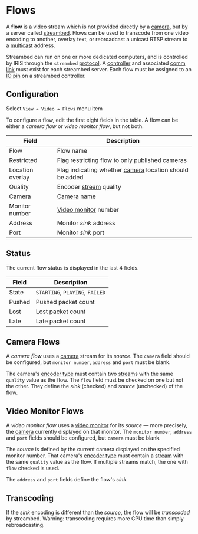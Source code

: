 # Flows

A **flow** is a video stream which is not provided directly by a [camera], but
by a server called [streambed].  Flows can be used to transcode from one video
encoding to another, overlay text, or rebroadcast a unicast RTSP stream to a
[multicast] address.

Streambed can run on one or more dedicated computers, and is controlled by IRIS
through the `streambed` [protocol].  A [controller] and associated [comm link]
must exist for each streambed server.  Each flow must be assigned to an [IO pin]
on a streambed controller.

## Configuration

Select `View ➔ Video ➔ Flows` menu item

To configure a flow, edit the first eight fields in the table.  A flow can be
either a _camera flow_ or _video monitor flow_, but not both.

Field            | Description
-----------------|----------------------------------------------------------
Flow             | Flow name
Restricted       | Flag restricting flow to only published cameras
Location overlay | Flag indicating whether [camera] location should be added
Quality          | Encoder [stream] quality
Camera           | [Camera] name
Monitor number   | [Video monitor] number
Address          | Monitor _sink_ address
Port             | Monitor _sink_ port

## Status

The current flow status is displayed in the last 4 fields.

Field  | Description
-------|--------------------------------
State  | `STARTING`, `PLAYING`, `FAILED`
Pushed | Pushed packet count
Lost   | Lost packet count
Late   | Late packet count

## Camera Flows

A _camera flow_ uses a [camera] stream for its _source_.  The `camera` field
should be configured, but `monitor number`, `address` and `port` must be blank.

The camera's [encoder type] must contain two [stream]s with the same `quality`
value as the flow.  The `flow` field must be checked on one but not the
other.  They define the _sink_ (checked) and _source_ (unchecked) of the flow.

## Video Monitor Flows

A _video monitor flow_ uses a [video monitor] for its _source_ — more precisely,
the [camera] currently displayed on that monitor.  The `monitor number`,
`address` and `port` fields should be configured, but `camera` must be blank.

The _source_ is defined by the current camera displayed on the specified monitor
number.  That camera's [encoder type] must contain a [stream] with the same
`quality` value as the flow.  If multiple streams match, the one with `flow`
checked is used.

The `address` and `port` fields define the flow's _sink_.

## Transcoding

If the _sink_ encoding is different than the _source_, the flow will be
_transcoded_ by streambed.  Warning: transcoding requires more CPU time than
simply rebroadcasting.


[camera]: cameras.html
[comm link]: comm_links.html
[controller]: controllers.html
[encoder type]: cameras.html#encoder-types
[IO pin]: controllers.html#io-pins
[multicast]: https://en.wikipedia.org/wiki/Multicast_address
[protocol]: comm_links.html#protocols
[stream]: cameras.html#streams
[streambed]: https://github.com/mnit-rtmc/streambed
[video monitor]: video.html
